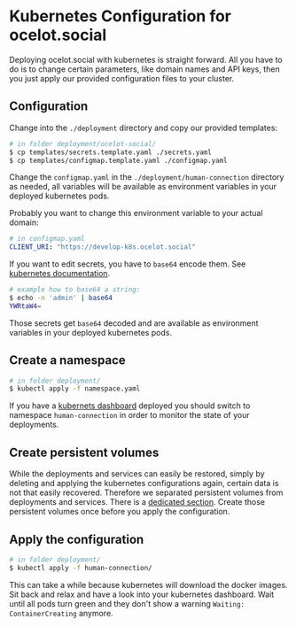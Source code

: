 # Kubernetes Configuration for ocelot.social

Deploying ocelot.social with kubernetes is straight forward. All you have to
do is to change certain parameters, like domain names and API keys, then you
just apply our provided configuration files to your cluster.

## Configuration

Change into the `./deployment` directory and copy our provided templates:

```bash
# in folder deployment/ocelot-social/
$ cp templates/secrets.template.yaml ./secrets.yaml
$ cp templates/configmap.template.yaml ./configmap.yaml
```

Change the `configmap.yaml` in the `./deployment/human-connection` directory as needed, all variables will be available as
environment variables in your deployed kubernetes pods.

Probably you want to change this environment variable to your actual domain:

```yaml
# in configmap.yaml
CLIENT_URI: "https://develop-k8s.ocelot.social"
```

If you want to edit secrets, you have to `base64` encode them. See [kubernetes documentation](https://kubernetes.io/docs/concepts/configuration/secret/#creating-a-secret-manually).

```bash
# example how to base64 a string:
$ echo -n 'admin' | base64
YWRtaW4=
```

Those secrets get `base64` decoded and are available as environment variables in
your deployed kubernetes pods.

## Create a namespace

```bash
# in folder deployment/
$ kubectl apply -f namespace.yaml
```

If you have a [kubernets dashboard](../digital-ocean/dashboard/README.md)
deployed you should switch to namespace `human-connection` in order to
monitor the state of your deployments.

## Create persistent volumes

While the deployments and services can easily be restored, simply by deleting
and applying the kubernetes configurations again, certain data is not that
easily recovered. Therefore we separated persistent volumes from deployments
and services. There is a [dedicated section](../volumes/README.md). Create those
persistent volumes once before you apply the configuration.

## Apply the configuration

```bash
# in folder deployment/
$ kubectl apply -f human-connection/
```

This can take a while because kubernetes will download the docker images. Sit
back and relax and have a look into your kubernetes dashboard. Wait until all
pods turn green and they don't show a warning `Waiting: ContainerCreating`
anymore.
